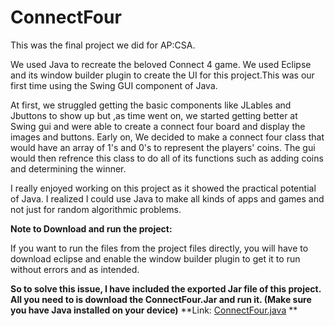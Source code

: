# ConnectFour

This was the final project we did for AP:CSA. 

We used Java to recreate the beloved Connect 4 game. We used Eclipse and its window builder plugin to create the UI for this project.This was our first time using the Swing GUI component of Java. 

At first, we struggled getting the basic components like JLables and Jbuttons to show up but ,as time went on, we started getting better at Swing gui and were able to create a connect four board and display the images and buttons. Early on, We decided to make a connect four class that would have an array of 1's and 0's to represent the players' coins. The gui would then refrence this class to do all of its functions such as adding coins and determining the winner.

I really enjoyed working on this project as it showed the practical potential of Java. I realized I could use Java to make all kinds of apps and games and not just for random algorithmic problems.

**Note to Download and run the project:**

If you want to run the files from the project files directly, you will have to download eclipse and enable the window builder plugin to get it to run without errors and as intended.

**So to solve this issue, I have included the exported Jar file of this project. All you need to is download the ConnectFour.Jar and run it. (Make sure you have Java installed on your device)**
**Link: [ConnectFour.java](https://github.com/TanushN/ConnectFour/blob/master/ConnectFour.jar) **


